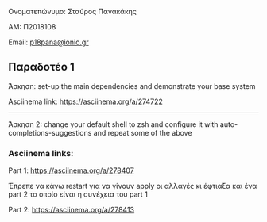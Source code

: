 Ονοματεπώνυμο: Σταύρος Πανακάκης 

ΑΜ: Π2018108

Email: p18pana@ionio.gr

## Παραδοτέο 1
Άσκηση:
set-up the main dependencies and demonstrate your base system

Asciinema link:
https://asciinema.org/a/274722
<hr>
Άσκηση 2:
change your default shell to zsh and configure it with auto-completions-suggestions and repeat some of the above

### Asciinema links:

Part 1:
https://asciinema.org/a/278407

Έπρεπε να κάνω restart για να γίνουν apply οι αλλαγές κι έφτιαξα και ένα part 2 το οποίο είναι η συνέχεια του part 1

Part 2:
https://asciinema.org/a/278413
